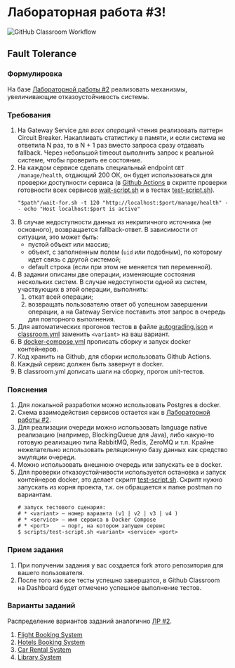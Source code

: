 # Лабораторная работа #3!

![GitHub Classroom Workflow](../../workflows/GitHub%20Classroom%20Workflow/badge.svg?branch=master)

## Fault Tolerance

### Формулировка

На базе [Лабораторной работы #2](https://github.com/bmstu-rsoi/lab2-template) реализовать механизмы, увеличивающие
отказоустойчивость системы.

### Требования

1. На Gateway Service для _всех операций_ чтения реализовать паттерн Circuit Breaker. Накапливать статистику в памяти, и
   если система не ответила N раз, то в N + 1 раз вместо запроса сразу отдавать fallback. Через небольшой timeout
   выполнить запрос к реальной системе, чтобы проверить ее состояние.
2. На каждом сервисе сделать специальный endpoint `GET /manage/health`, отдающий 200 ОК, он будет использоваться для
   проверки доступности сервиса (в [Github Actions](.github/workflows/classroom.yml) в скрипте проверки готовности всех
   сервисов [wait-script.sh](scripts/wait-script.sh) и в тестах [test-script.sh](scripts/test-script.sh)).
   ```shell
   "$path"/wait-for.sh -t 120 "http://localhost:$port/manage/health" -- echo "Host localhost:$port is active"
   ```
4. В случае недоступности данных из некритичного источника (не основного), возвращается fallback-ответ. В зависимости от
   ситуации, это может быть:
    * пустой объект или массив;
    * объект, с заполненным полем (`uid` или подобным), по которому идет связь с другой системой;
    * default строка (если при этом не меняется тип переменной).
5. В задании описаны две операции, изменяющие состояния нескольких систем. В случае недоступности одной из систем,
   участвующих в этой операции, выполнить:
    1. откат всей операции;
    2. возвращать пользователю ответ об успешном завершении операции, а на Gateway Service поставить этот запрос в
       очередь для повторного выполнения.
6. Для автоматических прогонов тестов в файле [autograding.json](.github/classroom/autograding.json)
   и [classroom.yml](.github/workflows/classroom.yml) заменить `<variant>` на ваш вариант.
7. В [docker-compose.yml](docker-compose.yml) прописать сборку и запуск docker контейнеров.
8. Код хранить на Github, для сборки использовать Github Actions.
9. Каждый сервис должен быть завернут в docker.
10. В classroom.yml дописать шаги на сборку, прогон unit-тестов.

### Пояснения

1. Для локальной разработки можно использовать Postgres в docker.
2. Схема взаимодействия сервисов остается как в [Лабораторной работы #2](https://github.com/bmstu-rsoi/lab2-template).
3. Для реализации очереди можно использовать language native реализацию (например, BlockingQueue для Java), либо
   какую-то готовую реализацию типа RabbitMQ, Redis, ZeroMQ и т.п. Крайне нежелательно использовать реляционную базу
   данных как средство эмуляции очереди.
4. Можно использовать внешнюю очередь или запускать ее в docker.
5. Для проверки отказоустойчивости используется остановка и запуск контейнеров docker, это делает
   скрипт [test-script.sh](scripts/test-script.sh). Скрипт нужно запускать из корня проекта, т.к. он обращается к папке
   postman по вариантам.
   ```shell
   # запуск тестового сценария:
   # * <variant> – номер варианта (v1 | v2 | v3 | v4 )
   # * <service> – имя сервиса в Docker Compose
   # * <port>    – порт, на котором запущен сервис
   $ scripts/test-script.sh <variant> <service> <port>
   ```

### Прием задания

1. При получении задания у вас создается fork этого репозитория для вашего пользователя.
2. После того как все тесты успешно завершатся, в Github Classroom на Dashboard будет отмечено успешное выполнение
   тестов.

### Варианты заданий

Распределение вариантов заданий аналогично [ЛР #2](https://github.com/bmstu-rsoi/lab2-template).

1. [Flight Booking System](v1/README.md)
2. [Hotels Booking System](v2/README.md)
3. [Car Rental System](v3/README.md)
4. [Library System](v4/README.md)
